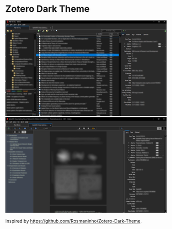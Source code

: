 # Zotero Dark Theme

![overview1](images/overview1.png)
![overview2](images/overview2.png)

Inspired by <https://github.com/Rosmaninho/Zotero-Dark-Theme>.
